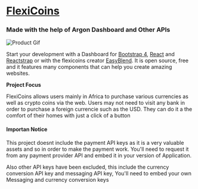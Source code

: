 # [FlexiCoins](https://flexicoins.com)

### Made with the help of Argon Dashboard and Other APIs

![Product Gif](https://raw.githubusercontent.com/creativetimofficial/public-assets/master/argon-dashboard-react/argon-dashboard-react.gif)

Start your development with a Dashboard for [Bootstrap 4](https://getbootstrap.com/), [React](https://reactjs.org) and [Reactstrap](https://reactstrap.com) or with the flexicoins creator [EasyBlend](https://instagram.com/easy_blend93). It is open source, free and it features many components that can help you create amazing websites.

**Project Focus**

FlexiCoins allows users mainly in Africa to purchase various currencies as well as crypto coins via the web. Users may not need to visit any bank in order to purchase a foreign currencie such as the USD. They can do it a the comfort of their homes with just a click of a button

#### Importan Notice

This project doesnt include the payment API keys as it is a very valuable assets and so in order to make the payment work. You'll need to request it from any payment provider API and embed it in your version of Application.

Also other API keys have been excluded, this include the currency conversion API key and messaging API key, You'll need to embed your own Messaging and currency conversion keys
